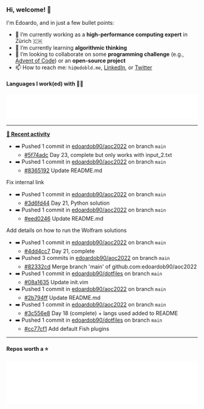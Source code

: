 ### Hi, welcome! 👋 

I'm Edoardo, and in just a few bullet points:

- 🔭 I’m currently working as a **high-performance computing expert** in Zürich 🇨🇭
- 🌱 I’m currently learning **algorithmic thinking**
- 👯 I’m looking to collaborate on some **programming challenge** (e.g., [Advent of Code](https://github.com/edoardob90/aoc2021)) or an **open-source project**
- 📫 How to reach me: `hi@edobld.me`, [LinkedIn](https://linkedin.com/in/edobld), or [Twitter](https://twitter.com/eadweard90)

#### Languages I work(ed) with 👨‍💻

<img src="https://github.com/edoardob90/edoardob90/blob/main/.cache/languages.svg">

---

**[📰 Recent activity](https://github.com/edoardob90)**
* ➡️ Pushed 1 commit in [edoardob90/aoc2022](https://github.com/edoardob90/aoc2022) on branch `main`
  * [#5f74adc](https://github.com/edoardob90/aoc2022/commit/5f74adc) Day 23, complete but only works with input_2.txt
* ➡️ Pushed 1 commit in [edoardob90/aoc2022](https://github.com/edoardob90/aoc2022) on branch `main`
  * [#8365192](https://github.com/edoardob90/aoc2022/commit/8365192) Update README.md

Fix internal link
* ➡️ Pushed 1 commit in [edoardob90/aoc2022](https://github.com/edoardob90/aoc2022) on branch `main`
  * [#3d6fd44](https://github.com/edoardob90/aoc2022/commit/3d6fd44) Day 21, Python solution
* ➡️ Pushed 1 commit in [edoardob90/aoc2022](https://github.com/edoardob90/aoc2022) on branch `main`
  * [#eed0246](https://github.com/edoardob90/aoc2022/commit/eed0246) Update README.md

Add details on how to run the Wolfram solutions
* ➡️ Pushed 1 commit in [edoardob90/aoc2022](https://github.com/edoardob90/aoc2022) on branch `main`
  * [#4dd4cc7](https://github.com/edoardob90/aoc2022/commit/4dd4cc7) Day 21, complete
* ➡️ Pushed 3 commits in [edoardob90/aoc2022](https://github.com/edoardob90/aoc2022) on branch `main`
  * [#82332cd](https://github.com/edoardob90/aoc2022/commit/82332cd) Merge branch &#39;main&#39; of github.com:edoardob90/aoc2022
* ➡️ Pushed 1 commit in [edoardob90/dotfiles](https://github.com/edoardob90/dotfiles) on branch `main`
  * [#08a1635](https://github.com/edoardob90/dotfiles/commit/08a1635) Update init.vim
* ➡️ Pushed 1 commit in [edoardob90/aoc2022](https://github.com/edoardob90/aoc2022) on branch `main`
  * [#2b794ff](https://github.com/edoardob90/aoc2022/commit/2b794ff) Update README.md
* ➡️ Pushed 1 commit in [edoardob90/aoc2022](https://github.com/edoardob90/aoc2022) on branch `main`
  * [#3c556e8](https://github.com/edoardob90/aoc2022/commit/3c556e8) Day 18 (complete) + langs used added to README
* ➡️ Pushed 1 commit in [edoardob90/dotfiles](https://github.com/edoardob90/dotfiles) on branch `main`
  * [#cc77cf1](https://github.com/edoardob90/dotfiles/commit/cc77cf1) Add default Fish plugins


---

#### Repos worth a ⭐

<img src="https://github.com/edoardob90/edoardob90/blob/main/.cache/stars.svg">

<!--
- ⚡ Fun fact: ...
- 🤔 I’m looking for help with ...
- 💬 Ask me about ...
- 🌐 My webpage ...
-->
